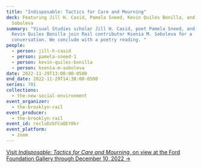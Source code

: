 ```yaml
---
title: "Indisposable: Tactics for Care and Mourning"
deck: Featuring Jill H. Casid, Pamela Sneed, Kevin Quiles Bonilla, and Ksenia M.
  Soboleva
summary: "Visual Studies scholar Jill H. Casid, poet Pamela Sneed, and artist
  Kevin Quiles Bonilla join Rail contributor Ksenia M. Soboleva for a
  conversation. We conclude with a poetry reading. "
people:
  - person: jill-h-casid
  - person: pamela-sneed-1
  - person: kevin-quiles-bonilla
  - person: ksenia-m-soboleva
date: 2022-11-29T13:00:00-0500
end_date: 2022-11-29T14:30:00-0500
series: 701
collections:
  - the-new-social-environment
event_organizer:
  - the-brooklyn-rail
event_producer:
  - the-brooklyn-rail
event_id: recluDzbFCoQEt0kr
event_platform:
  - zoom
---
```

[V﻿isit *Indisposable: Tactics for Care and Mourning*, on view at the Ford Foundation Gallery through December 10, 2022 →](https://www.fordfoundation.org/about/the-ford-foundation-center-for-social-justice/ford-foundation-gallery/exhibitions/indisposable-tactics-for-care-and-mourning/)